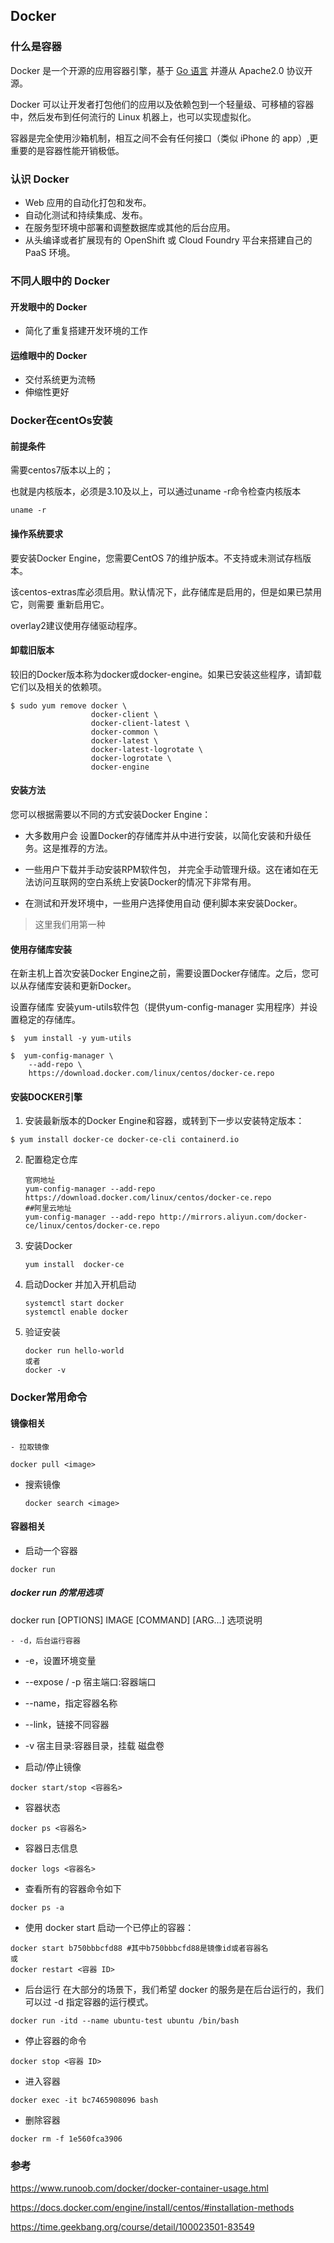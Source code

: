 ## Docker

### 什么是容器

Docker 是一个开源的应用容器引擎，基于 [Go 语言](https://www.runoob.com/go/go-tutorial.html) 并遵从 Apache2.0 协议开源。

Docker 可以让开发者打包他们的应用以及依赖包到一个轻量级、可移植的容器中，然后发布到任何流行的 Linux 机器上，也可以实现虚拟化。

容器是完全使用沙箱机制，相互之间不会有任何接口（类似 iPhone 的 app）,更重要的是容器性能开销极低。

### 认识 Docker

- Web 应用的自动化打包和发布。
- 自动化测试和持续集成、发布。
- 在服务型环境中部署和调整数据库或其他的后台应用。
- 从头编译或者扩展现有的 OpenShift 或 Cloud Foundry 平台来搭建自己的 PaaS 环境。



### 不同⼈眼中的 Docker

#### 开发眼中的 Docker

- 简化了重复搭建开发环境的⼯作

#### 运维眼中的 Docker
- 交付系统更为流畅
- 伸缩性更好

### Docker在centOs安装

#### 前提条件

需要centos7版本以上的；

也就是内核版本，必须是3.10及以上，可以通过uname -r命令检查内核版本

``` linux
uname -r
```

#### 操作系统要求

要安装Docker Engine，您需要CentOS 7的维护版本。不支持或未测试存档版本。

该centos-extras库必须启用。默认情况下，此存储库是启用的，但是如果已禁用它，则需要 重新启用它。

overlay2建议使用存储驱动程序。

#### 卸载旧版本

较旧的Docker版本称为docker或docker-engine。如果已安装这些程序，请卸载它们以及相关的依赖项。

```linux
$ sudo yum remove docker \
                  docker-client \
                  docker-client-latest \
                  docker-common \
                  docker-latest \
                  docker-latest-logrotate \
                  docker-logrotate \
                  docker-engine
```

#### 安装方法

您可以根据需要以不同的方式安装Docker Engine：

- 大多数用户会 设置Docker的存储库并从中进行安装，以简化安装和升级任务。这是推荐的方法。

- 一些用户下载并手动安装RPM软件包， 并完全手动管理升级。这在诸如在无法访问互联网的空白系统上安装Docker的情况下非常有用。

- 在测试和开发环境中，一些用户选择使用自动 便利脚本来安装Docker。

> 这里我们用第一种

#### 使用存储库安装

在新主机上首次安装Docker Engine之前，需要设置Docker存储库。之后，您可以从存储库安装和更新Docker。

设置存储库
安装yum-utils软件包（提供yum-config-manager 实用程序）并设置稳定的存储库。

```linux
$  yum install -y yum-utils

$  yum-config-manager \
    --add-repo \
    https://download.docker.com/linux/centos/docker-ce.repo
```

#### 安装DOCKER引擎

1. 安装最新版本的Docker Engine和容器，或转到下一步以安装特定版本：

```
$ yum install docker-ce docker-ce-cli containerd.io
```

2. 配置稳定仓库

   ```
   官网地址
   yum-config-manager --add-repo https://download.docker.com/linux/centos/docker-ce.repo
   ##阿里云地址
   yum-config-manager --add-repo http://mirrors.aliyun.com/docker-ce/linux/centos/docker-ce.repo
   ```

3. 安装Docker

   ```
   yum install  docker-ce
   ```

4. 启动Docker 并加入开机启动

   ```
   systemctl start docker
   systemctl enable docker
   ```

5. 验证安装

   ```
   docker run hello-world
   或者
   docker -v
   ```

### Docker常用命令

#### 镜像相关

	- 拉取镜像

```
docker pull <image>
```

- 搜索镜像

  ```
  docker search <image>  
  ```

#### 容器相关

- 启动一个容器

```
docker run
```

##### docker run 的常⽤选项

docker run [OPTIONS] IMAGE [COMMAND] [ARG…]
选项说明

	- -d，后台运⾏容器

- -e，设置环境变量

- --expose / -p 宿主端⼝:容器端⼝

- --name，指定容器名称

- --link，链接不同容器

- -v 宿主⽬录:容器⽬录，挂载 磁盘卷

  

- 启动/停止镜像

```
docker start/stop <容器名>
```

- 容器状态

```
docker ps <容器名>
```

- 容器日志信息

```
docker logs <容器名>
```

- 查看所有的容器命令如下

```
docker ps -a
```

- 使用 docker start 启动一个已停止的容器：

```
docker start b750bbbcfd88 #其中b750bbbcfd88是镜像id或者容器名
或
docker restart <容器 ID>
```

- 后台运行
  在大部分的场景下，我们希望 docker 的服务是在后台运行的，我们可以过 -d 指定容器的运行模式。

```
docker run -itd --name ubuntu-test ubuntu /bin/bash
```

- 停止容器的命令

```
docker stop <容器 ID>
```

- 进入容器

```
docker exec -it bc7465908096 bash
```

- 删除容器

```
docker rm -f 1e560fca3906
```

### 参考

https://www.runoob.com/docker/docker-container-usage.html

https://docs.docker.com/engine/install/centos/#installation-methods

https://time.geekbang.org/course/detail/100023501-83549